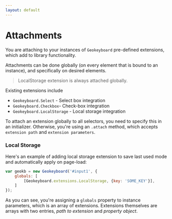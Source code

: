 ```yaml
---
layout: default
---
```


# Attachments

You are attaching to your instances of `Geokeyboard` pre-defined extensions, which add to library functionality.

Attachments can be done globally (on every element that is bound to an instance), and specifically on desired elements.

> LocalStorage extension is always attached globally.

Existing extensions include

* `Geokeyboard.Select` - Select box integration
* `Geokeyboard.Checkbox`- Check-box integration
* `Geokeyboard.LocalStorage` - Local storage integration

To attach an extension globally to all selectors, you need to specify this in an initializer. Otherwise, you're using
an `.attach` method, which accepts `extension path` and `extension parameters`.


### Local Storage

Here's an example of adding
local storage extension to save last used mode and automatically apply on page-load:

```js
var geokb = new Geokeyboard('#input1', {
    globals: [
        [Geokeyboard.extensions.LocalStorage, {key: 'SOME_KEY'}], 
    ]
});
```

As you can see, you're assigning a `globals` property to instance parameters, which is an array of extensions.
Extensions themselves are arrays with two entries, *path to extension* and *property object*.